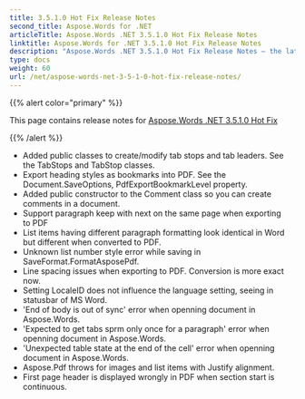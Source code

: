 ```yaml
---
title: 3.5.1.0 Hot Fix Release Notes
second_title: Aspose.Words for .NET
articleTitle: Aspose.Words .NET 3.5.1.0 Hot Fix Release Notes
linktitle: Aspose.Words for .NET 3.5.1.0 Hot Fix Release Notes
description: "Aspose.Words .NET 3.5.1.0 Hot Fix Release Notes – the latest updates and fixes."
type: docs
weight: 60
url: /net/aspose-words-net-3-5-1-0-hot-fix-release-notes/
---
```


{{% alert color="primary" %}}

This page contains release notes for [Aspose.Words .NET 3.5.1.0 Hot Fix](https://downloads.aspose.com/words/net/new-releases/aspose.words-.net-3.5.1.0-hot-fix/)

{{% /alert %}}

- Added public classes to create/modify tab stops and tab leaders. See the TabStops and TabStop classes.
- Export heading styles as bookmarks into PDF. See the Document.SaveOptions, PdfExportBookmarkLevel property.
- Added public constructor to the Comment class so you can create comments in a document.
- Support paragraph keep with next on the same page when exporting to PDF
- List items having different paragraph formatting look identical in Word but different when converted to PDF.
- Unknown list number style error while saving in SaveFormat.FormatAsposePdf.
- Line spacing issues when exporting to PDF. Conversion is more exact now.
- Setting LocaleID does not influence the language setting, seeing in statusbar of MS Word.
- 'End of body is out of sync' error when openning document in Aspose.Words.
- 'Expected to get tabs sprm only once for a paragraph' error when openning document in Aspose.Words.
- 'Unexpected table state at the end of the cell' error when openning document in Aspose.Words.
- Aspose.Pdf throws for images and list items with Justify alignment.
- First page header is displayed wrongly in PDF when section start is continuous.



